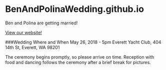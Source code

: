 # BenAndPolinaWedding.github.io
Ben and Polina are getting married!

[View our website!](https://www.BenAndPolinaWedding.github.io)

###Wedding Where and When
May 26, 2018 - 5pm
Everett Yacht Club, 404 14th St, Everett, WA 98201

The ceremony begins promptly, so please arrive on time. 
Reception with food and dancing follows the ceremony after a brief break for pictures.
